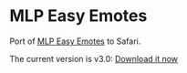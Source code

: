 MLP Easy Emotes
===============

Port of [MLP Easy Emotes][iqces] to Safari.

The current version is v3.0: [Download it now][download]

[iqces]: http://www.reddit.com/r/mylittlepony/comments/iqces/introducing_easy_emotes/
[download]: https://github.com/downloads/kballard/MLP-Easy-Emotes/MLP-Easy-Emotes-3.0.safariextz
